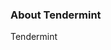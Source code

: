 ### About Tendermint

Tendermint 



<!--stackedit_data:
eyJoaXN0b3J5IjpbLTQ2MDE3ODAwMywtMTkyMTk0MzcxOCwtMT
g5NTc3MzI5NSwtMTExODMyNTY4OSwxMDY0NDIyNTgxLC02NjM1
NjIwMDUsNjQ3MDYxMDMzXX0=
-->